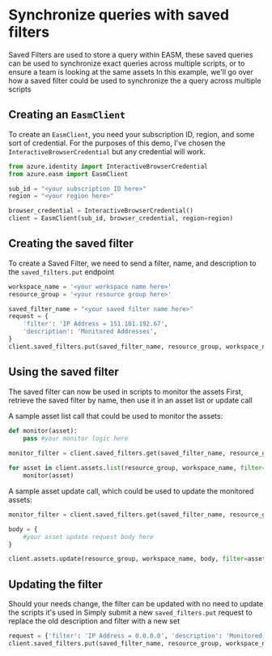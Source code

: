 # Synchronize queries with saved filters
Saved Filters are used to store a query within EASM, these saved queries can be used to synchronize exact queries across multiple scripts, or to ensure a team is looking at the same assets
In this example, we'll go over how a saved filter could be used to synchronize the a query across multiple scripts

## Creating an `EasmClient`
To create an `EasmClient`, you need your subscription ID, region, and some sort of credential. For the purposes of this demo, I've chosen the `InteractiveBrowserCredential` but any credential will work.

```python 
from azure.identity import InteractiveBrowserCredential
from azure.easm import EasmClient

sub_id = "<your subscription ID here>"
region = "<your region here>"

browser_credential = InteractiveBrowserCredential()
client = EasmClient(sub_id, browser_credential, region=region)
```


## Creating the saved filter
To create a Saved Filter, we need to send a filter, name, and description to the `saved_filters.put` endpoint

```python
workspace_name = '<your workspace name here>'
resource_group = '<your resource group here>'

saved_filter_name = "<your saved filter name here>"
request = {
	'filter': 'IP Address = 151.101.192.67',
	'description': 'Monitored Addresses',
}
client.saved_filters.put(saved_filter_name, resource_group, workspace_name, body=request)
```

## Using the saved filter
The saved filter can now be used in scripts to monitor the assets
First, retrieve the saved filter by name, then use it in an asset list or update call

A sample asset list call that could be used to monitor the assets:
```python
def monitor(asset):
	pass #your monitor logic here
	
monitor_filter = client.saved_filters.get(saved_filter_name, resource_group, workspace_name).filter

for asset in client.assets.list(resource_group, workspace_name, filter=monitor_filter):
	monitor(asset)
```

A sample asset update call, which could be used to update the monitored assets:
```python
monitor_filter = client.saved_filters.get(saved_filter_name, resource_group, workspace_name).filter

body = {
	#your asset update request body here
}

client.assets.update(resource_group, workspace_name, body, filter=asset_filter)
```

## Updating the filter
Should your needs change, the filter can be updated with no need to update the scripts it's used in
Simply submit a new `saved_filters.put` request to replace the old description and filter with a new set

```python
request = {'filter': 'IP Address = 0.0.0.0', 'description': 'Monitored Addresses'}
client.saved_filters.put(saved_filter_name, resource_group, workspace_name, body=request)
```

